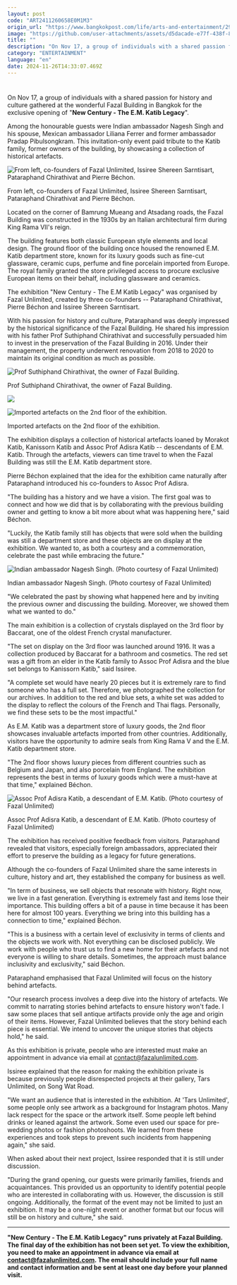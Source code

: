 ```yaml
---
layout: post
code: "ART2411260658E0M1M3"
origin_url: "https://www.bangkokpost.com/life/arts-and-entertainment/2908805/preserving-the-past"
image: "https://github.com/user-attachments/assets/d5dacade-e77f-438f-847c-ee4eae94ac32"
title: ""
description: "On Nov 17, a group of individuals with a shared passion for history and culture gathered at the wonderful Fazal Building in Bangkok for the exclusive opening of \" New Century - The E.M. Katib Legacy \"."
category: "ENTERTAINMENT"
language: "en"
date: 2024-11-26T14:33:07.469Z
---
```


# 

On Nov 17, a group of individuals with a shared passion for history and culture gathered at the wonderful Fazal Building in Bangkok for the exclusive opening of "**New Century - The E.M. Katib Legacy**".

Among the honourable guests were Indian ambassador Nagesh Singh and his spouse, Mexican ambassador Liliana Ferrer and former ambassador Pradap Pibulsongkram. This invitation-only event paid tribute to the Katib family, former owners of the building, by showcasing a collection of historical artefacts.

![From left, co-founders of Fazal Unlimited, Issiree Shereen Sarntisart, Pataraphand Chirathivat and Pierre Béchon.](https://github.com/user-attachments/assets/4b12436e-030a-4033-8519-a5d01b048a3a)

From left, co-founders of Fazal Unlimited, Issiree Shereen Sarntisart, Pataraphand Chirathivat and Pierre Béchon.

Located on the corner of Bamrung Mueang and Atsadang roads, the Fazal Building was constructed in the 1930s by an Italian architectural firm during King Rama VII's reign.

The building features both classic European style elements and local design. The ground floor of the building once housed the renowned E.M. Katib department store, known for its luxury goods such as fine-cut glassware, ceramic cups, perfume and fine porcelain imported from Europe. The royal family granted the store privileged access to procure exclusive European items on their behalf, including glassware and ceramics.

The exhibition "New Century - The E.M Katib Legacy" was organised by Fazal Unlimited, created by three co-founders -- Pataraphand Chirathivat, Pierre Béchon and Issiree Shereen Sarntisart.

With his passion for history and culture, Pataraphand was deeply impressed by the historical significance of the Fazal Building. He shared his impression with his father Prof Suthiphand Chirathivat and successfully persuaded him to invest in the preservation of the Fazal Building in 2016. Under their management, the property underwent renovation from 2018 to 2020 to maintain its original condition as much as possible.

![Prof Suthiphand Chirathivat, the owner of Fazal Building.](https://github.com/user-attachments/assets/17a42c24-39c9-4d93-aa1d-15c279dad18a)

Prof Suthiphand Chirathivat, the owner of Fazal Building.

![](https://github.com/user-attachments/assets/4ba522a7-2689-4080-b5ef-17ec2e919013)

![Imported artefacts on the 2nd floor of the exhibition.](https://github.com/user-attachments/assets/69c82ef5-fb99-4bdf-96fb-83fcd784d8a1)

Imported artefacts on the 2nd floor of the exhibition.

The exhibition displays a collection of historical artefacts loaned by Morakot Katib, Kanissorn Katib and Assoc Prof Adisra Katib -- descendants of E.M. Katib. Through the artefacts, viewers can time travel to when the Fazal Building was still the E.M. Katib department store.

Pierre Béchon explained that the idea for the exhibition came naturally after Pataraphand introduced his co-founders to Assoc Prof Adisra.

"The building has a history and we have a vision. The first goal was to connect and how we did that is by collaborating with the previous building owner and getting to know a bit more about what was happening here," said Béchon.

"Luckily, the Katib family still has objects that were sold when the building was still a department store and these objects are on display at the exhibition. We wanted to, as both a courtesy and a commemoration, celebrate the past while embracing the future."

![Indian ambassador Nagesh Singh. (Photo courtesy of Fazal Unlimited)](https://github.com/user-attachments/assets/d3f39fec-1064-4a31-8f6d-692e0918b6e8)

Indian ambassador Nagesh Singh. (Photo courtesy of Fazal Unlimited)

"We celebrated the past by showing what happened here and by inviting the previous owner and discussing the building. Moreover, we showed them what we wanted to do."

The main exhibition is a collection of crystals displayed on the 3rd floor by Baccarat, one of the oldest French crystal manufacturer.

"The set on display on the 3rd floor was launched around 1916. It was a collection produced by Baccarat for a bathroom and cosmetics. The red set was a gift from an elder in the Katib family to Assoc Prof Adisra and the blue set belongs to Kanissorn Katib," said Issiree.

"A complete set would have nearly 20 pieces but it is extremely rare to find someone who has a full set. Therefore, we photographed the collection for our archives. In addition to the red and blue sets, a white set was added to the display to reflect the colours of the French and Thai flags. Personally, we find these sets to be the most impactful."

As E.M. Katib was a department store of luxury goods, the 2nd floor showcases invaluable artefacts imported from other countries. Additionally, visitors have the opportunity to admire seals from King Rama V and the E.M. Katib department store.

"The 2nd floor shows luxury pieces from different countries such as Belgium and Japan, and also porcelain from England. The exhibition represents the best in terms of luxury goods which were a must-have at that time," explained Béchon.

![Assoc Prof Adisra Katib, a descendant of E.M. Katib. (Photo courtesy of Fazal Unlimited)](https://github.com/user-attachments/assets/ce866750-44c3-480c-ba62-fabbe9b7d3dd)

Assoc Prof Adisra Katib, a descendant of E.M. Katib. (Photo courtesy of Fazal Unlimited)

The exhibition has received positive feedback from visitors. Pataraphand revealed that visitors, especially foreign ambassadors, appreciated their effort to preserve the building as a legacy for future generations.

Although the co-founders of Fazal Unlimited share the same interests in culture, history and art, they established the company for business as well.

"In term of business, we sell objects that resonate with history. Right now, we live in a fast generation. Everything is extremely fast and items lose their importance. This building offers a bit of a pause in time because it has been here for almost 100 years. Everything we bring into this building has a connection to time," explained Béchon.

"This is a business with a certain level of exclusivity in terms of clients and the objects we work with. Not everything can be disclosed publicly. We work with people who trust us to find a new home for their artefacts and not everyone is willing to share details. Sometimes, the approach must balance inclusivity and exclusivity," said Béchon.

Pataraphand emphasised that Fazal Unlimited will focus on the history behind artefacts.

"Our research process involves a deep dive into the history of artefacts. We commit to narrating stories behind artefacts to ensure history won't fade. I saw some places that sell antique artifacts provide only the age and origin of their items. However, Fazal Unlimited believes that the story behind each piece is essential. We intend to uncover the unique stories that objects hold," he said.

As this exhibition is private, people who are interested must make an appointment in advance via email at contact@fazalunlimited.com.

Issiree explained that the reason for making the exhibition private is because previously people disrespected projects at their gallery, Tars Unlimited, on Song Wat Road.

"We want an audience that is interested in the exhibition. At 'Tars Unlimited', some people only see artwork as a background for Instagram photos. Many lack respect for the space or the artwork itself. Some people left behind drinks or leaned against the artwork. Some even used our space for pre-wedding photos or fashion photoshoots. We learned from these experiences and took steps to prevent such incidents from happening again," she said.

When asked about their next project, Issiree responded that it is still under discussion.

"During the grand opening, our guests were primarily families, friends and acquaintances. This provided us an opportunity to identify potential people who are interested in collaborating with us. However, the discussion is still ongoing. Additionally, the format of the event may not be limited to just an exhibition. It may be a one-night event or another format but our focus will still be on history and culture," she said.

* * *

**"New Century - The E.M. Katib Legacy" runs privately at Fazal Building. The final day of the exhibition has not been set yet. To view the exhibition, you need to make an appointment in advance via email at [contact@fazalunlimited.com](mailto:contact@fazalunlimited.com). The email should include your full name and contact information and be sent at least one day before your planned visit.**